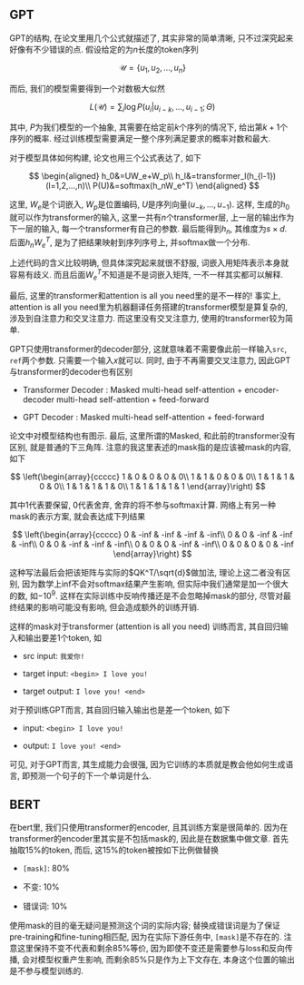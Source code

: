 ## GPT

GPT的结构, 在论文里用几个公式就描述了, 其实非常的简单清晰, 只不过深究起来好像有不少错误的点. 假设给定的为$n$长度的token序列

$$
\mathcal{U}=\{u_1,u_2,...,u_n\}
$$

而后, 我们的模型需要得到一个对数极大似然

$$
L(\mathcal{U})=\sum_{i}\log P(u_i|u_{i-k},...,u_{i-1};\Theta)
$$

其中, $P$为我们模型的一个抽象, 其需要在给定前$k$个序列的情况下, 给出第$k+1$个序列的概率. 经过训练模型需要满足一整个序列满足要求的概率对数和最大.

对于模型具体如何构建, 论文也用三个公式表达了, 如下

$$
\begin{aligned}
h_0&=UW_e+W_p\\
h_l&=transformer_l(h_{l-1})(l=1,2,...,n)\\
P(U)&=softmax(h_nW_e^T)
\end{aligned}
$$

这里, $W_e$是个词嵌入, $W_p$是位置编码, $U$是序列向量$(u_{-k},...,u_{-1})$. 这样, 生成的$h_0$就可以作为transformer的输入, 这里一共有$n$个transformer层, 上一层的输出作为下一层的输入, 每一个transformer有自己的参数. 最后能得到$h_n$, 其维度为$s\times d$. 后面$h_nW_e^T$, 是为了把结果映射到序列序号上, 并softmax做一个分布.

上述代码的含义比较明确, 但具体深究起来就很不舒服, 词嵌入用矩阵表示本身就容易有歧义. 而且后面$W_e^T$不知道是不是词嵌入矩阵, 一不一样其实都可以解释.

最后, 这里的transformer和attention is all you need里的是不一样的! 事实上, attention is all you need里为机器翻译任务搭建的transformer模型是算复杂的, 涉及到自注意力和交叉注意力. 而这里没有交叉注意力, 使用的transformer较为简单.

GPT只使用transformer的decoder部分, 这就意味着不需要像此前一样输入`src`, `ref`两个参数. 只需要一个输入$x$就可以. 同时, 由于不再需要交叉注意力, 因此GPT与transformer的decoder也有区别

- Transformer Decoder : Masked multi-head self-attention + encoder-decoder multi-head self-attention + feed-forward

- GPT Decoder : Masked multi-head self-attention + feed-forward

论文中对模型结构也有图示. 最后, 这里所谓的Masked, 和此前的transformer没有区别, 就是普通的下三角阵. 注意的我这里表述的mask指的是应该被mask的内容, 如下

$$
\left(\begin{array}{ccccc} 
1 & 0 & 0 & 0 & 0\\
1 & 1 & 0 & 0 & 0\\
1 & 1 & 1 & 0 & 0\\
1 & 1 & 1 & 1 & 0\\
1 & 1 & 1 & 1 & 1
\end{array}\right)
$$

其中1代表要保留, 0代表舍弃, 舍弃的将不参与softmax计算. 网络上有另一种mask的表示方案, 就会表达成下列结果

$$
\left(\begin{array}{ccccc} 
0 & -inf & -inf & -inf & -inf\\
0 & 0 & -inf & -inf & -inf\\
0 & 0 & -inf & -inf & -inf\\
0 & 0 & 0 & -inf & -inf\\
0 & 0 & 0 & 0 & -inf
\end{array}\right)
$$

这种写法最后会把该矩阵与实际的$QK^T/\sqrt{d}$做加法, 理论上这二者没有区别, 因为数学上inf不会对softmax结果产生影响, 但实际中我们通常是加一个很大的数, 如$-10^9$. 这样在实际训练中反响传播还是不会忽略掉mask的部分, 尽管对最终结果的影响可能没有影响, 但会造成额外的训练开销.

这样的mask对于transformer (attention is all you need) 训练而言, 其自回归输入和输出要差1个token, 如

- src input: `我爱你!`

- target input: `<begin> I love you!`

- target output: `I love you! <end>`

对于预训练GPT而言, 其自回归输入输出也是差一个token, 如下

- input: `<begin> I love you!`

- output: `I love you! <end>`

可见, 对于GPT而言, 其生成能力会很强, 因为它训练的本质就是教会他如何生成语言, 即预测一个句子的下一个单词是什么.

## BERT

在bert里, 我们只使用transformer的encoder, 且其训练方案是很简单的. 因为在transformer的encoder里其实是不包括mask的, 因此是在数据集中做文章. 首先抽取$15\%$的token, 而后, 这$15\%$的token被按如下比例做替换

- `[mask]`: $80\%$

- 不变: $10\%$

- 错误词: $10\%$

使用mask的目的毫无疑问是预测这个词的实际内容; 替换成错误词是为了保证pre-training和fine-tuning相匹配, 因为在实际下游任务中, `[mask]`是不存在的. 注意这里保持不变不代表和剩余$85\%$等价, 因为即使不变还是需要参与loss和反向传播, 会对模型权重产生影响, 而剩余$85\%$只是作为上下文存在, 本身这个位置的输出是不参与模型训练的.
